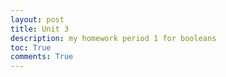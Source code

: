 ```yaml
---
layout: post
title: Unit 3
description: my homework period 1 for booleans
toc: True
comments: True
---
```

